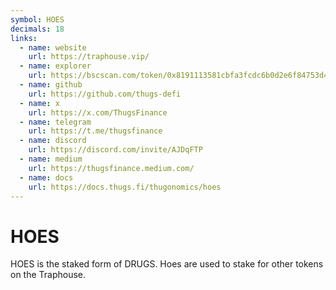 ```yaml
---
symbol: HOES
decimals: 18
links:
  - name: website
    url: https://traphouse.vip/
  - name: explorer
    url: https://bscscan.com/token/0x8191113581cbfa3fcdc6b0d2e6f84753d4850080
  - name: github
    url: https://github.com/thugs-defi
  - name: x
    url: https://x.com/ThugsFinance
  - name: telegram
    url: https://t.me/thugsfinance
  - name: discord
    url: https://discord.com/invite/AJDqFTP
  - name: medium
    url: https://thugsfinance.medium.com/
  - name: docs
    url: https://docs.thugs.fi/thugonomics/hoes
---
```


# HOES

HOES is the staked form of DRUGS. Hoes are used to stake for other tokens on the Traphouse.
